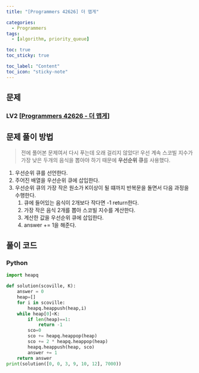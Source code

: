 ```yaml
---
title: "[Programmers 42626] 더 맵게" 

categories:
  - Programmers
tags:
  - [algorithm, priority_queue]

toc: true
toc_sticky: true

toc_label: "Content"
toc_icon: "sticky-note"
---
```



## 문제 

### LV2 [[Programmers 42626 - 더 맵게](https://school.programmers.co.kr/learn/courses/30/lessons/42626)]  


## 문제 풀이 방법
> 전에 풀어본 문제여서 다시 푸는데 오래 걸리지 않았다! 
> 우선 계속 스코빌 지수가 가장 낮은 두개의 음식을 뽑아야 하기 때문에 **우선순위 큐**를 사용했다. 

1. 우선순위 큐를 선언한다. 
2. 주어진 배열을 우선순위 큐에 삽입한다. 
3. 우선순위 큐의 가장 작은 원소가 K이상이 될 떄까지 반복문을 돌면서 다음 과정을 수행한다. 
    1. 큐에 들어있는 음식이 2개보다 작다면 -1 return한다. 
    2. 가장 작은 음식 2개를 뽑아 스코빌 지수를 계산한다. 
    3. 계산한 값을 우선순위 큐에 삽입한다. 
    4. answer += 1을 해준다.
    

## 풀이 코드
### Python

```python
import heapq

def solution(scoville, K):
    answer = 0
    heap=[]
    for i in scoville:
        heapq.heappush(heap,i)
    while heap[0]<K:
        if len(heap)==1:
            return -1
        sco=0
        sco += heapq.heappop(heap)
        sco += 2 * heapq.heappop(heap)
        heapq.heappush(heap, sco)
        answer += 1
    return answer
print(solution([0, 0, 3, 9, 10, 12], 7000))
```